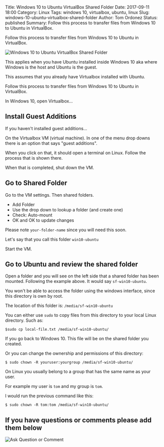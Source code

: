 Title: Windows 10 to Ubuntu VirtualBox Shared Folder
Date: 2017-09-11 18:00
Category: Linux
Tags: windows 10, virtualbox, ubuntu, linux
Slug: windows-10-ubuntu-virtualbox-shared-folder
Author: Tom Ordonez
Status: published
Summary: Follow this process to transfer files from Windows 10 to Ubuntu in VirtualBox.

Follow this process to transfer files from Windows 10 to Ubuntu in VirtualBox.

![Windows 10 to Ubuntu VirtualBox Shared Folder]({filename}/images/windows-10-ubuntu-virtualbox-shared-folder.jpg)

This applies when you have Ubuntu installed inside Windows 10 aka where Windows is the host and Ubuntu is the guest.

This assumes that you already have Virtualbox installed with Ubuntu.

Follow this process to transfer files from Windows 10 to Ubuntu in VirtualBox.

In Windows 10, open Virtualbox...

## Install Guest Additions

If you haven't installed guest additions...

On the Virtualbox VM (virtual machine). In one of the menu drop downs there is an option that says "guest additions".

When you click on that, it should open a terminal on Linux. Follow the process that is shown there.

When that is completed, shut down the VM.

## Go to Shared Folder

Go to the VM settings. Then shared folders.

* Add Folder
* Use the drop down to lookup a folder (and create one)
* Check: Auto-mount
* OK and OK to update changes

Please note `your-folder-name` since you will need this soon.

Let's say that you call this folder `win10-ubuntu`

Start the VM.

## Go to Ubuntu and review the shared folder

Open a folder and you will see on the left side that a shared folder has been mounted. Following the example above. It would say `sf-win10-ubuntu`.

You won't be able to access the folder using the windows interface, since this directory is own by root.

The location of this folder is: `/media/sf-win10-ubuntu`

You can either use `sudo` to copy files from this directory to your local Linux directory. Such as:

    $sudo cp local-file.txt /media/sf-win10-ubuntu/

If you go back to Windows 10. This file will be on the shared folder you created.

Or you can change the ownership and permissions of this directory:

    $ sudo chown -R youruser:yourgroup /media/sf-win10-ubuntu/

On Linux you usually belong to a group that has the same name as your user.

For example my user is `tom` and my group is `tom`.

I would run the previous command like this:

    $ sudo chown -R tom:tom /media/sf-win10-ubuntu/

## If you have questions or comments please add them below

![Ask Question or Comment]({filename}/images/tomordonez-ask-question-comment.gif)
